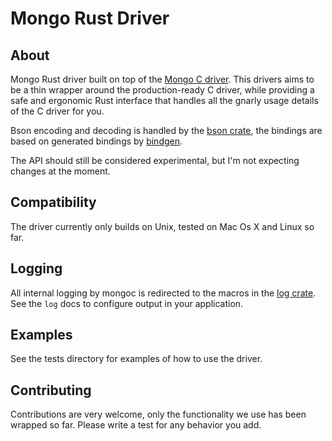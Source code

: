 # Mongo Rust Driver

## About

Mongo Rust driver built on top of the [Mongo C driver](https://github.com/mongodb/mongo-c-driver).
This drivers aims to be a thin wrapper around the production-ready C driver, while providing a safe
and ergonomic Rust interface that handles all the gnarly usage details of the C driver for you.

Bson encoding and decoding is handled by the [bson crate](https://github.com/zonyitoo/bson-rs), the bindings
are based on generated bindings by [bindgen](https://github.com/crabtw/rust-bindgen).

The API should still be considered experimental, but I'm not expecting changes at the moment.

## Compatibility

The driver currently only builds on Unix, tested on Mac Os X and Linux so far.

## Logging

All internal logging by mongoc is redirected to the macros in the [log
crate](http://doc.rust-lang.org/log/log/index.html). See the `log` docs
to configure output in your application.

## Examples

See the tests directory for examples of how to use the driver.

## Contributing

Contributions are very welcome, only the functionality we use has been wrapped so far. Please write a test for any behavior you add.
